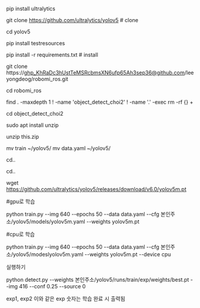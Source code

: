 

pip install ultralytics


git clone https://github.com/ultralytics/yolov5  # clone


cd yolov5


pip install testresources



pip install -r requirements.txt  # install



git clone https://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@github.com/leeyongdeog/robomi_ros.git


cd robomi_ros


find . -maxdepth 1 ! -name 'object_detect_choi2' ! -name '.' -exec rm -rf {} +

cd object_detect_choi2


sudo apt install unzip


unzip this.zip



mv train ~/yolov5/
mv data.yaml ~/yolov5/

cd..



cd..


wget https://github.com/ultralytics/yolov5/releases/download/v6.0/yolov5m.pt



#gpu로 학습







python train.py --img 640 --epochs 50 --data data.yaml --cfg 본인주소/yolov5/models/yolov5m.yaml --weights yolov5m.pt













#cpu로 학습







python train.py --img 640 --epochs 50 --data data.yaml --cfg 본인주소/yolov5/modeslyolov5m.yaml --weights yolov5m.pt --device cpu






실행하기 


python detect.py --weights 본인주소/yolov5/runs/train/exp/weights/best.pt --img 416 --conf 0.25 --source 0

exp1, exp2 이와 같은 exp 숫자는 학습 완료 시 출력됨
